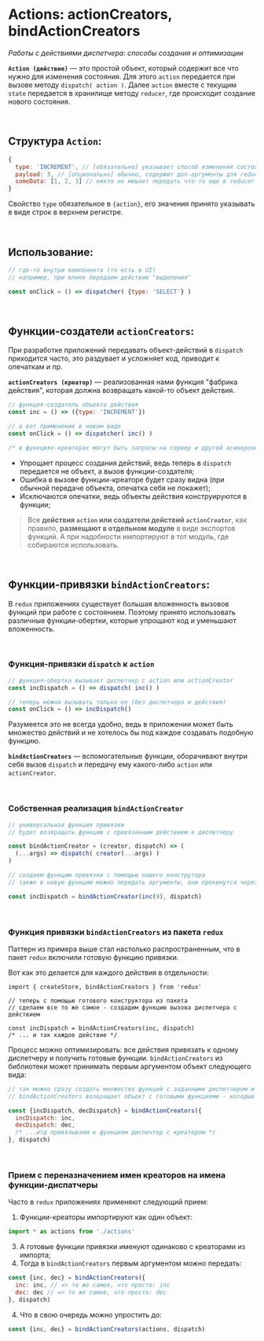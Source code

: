 # Actions: actionCreators, bindActionCreators
_Работы с действиями диспетчера: способы создания и оптимизации_

__`Action (действие)`__ — это простой объект, который содержит все что нужно для изменения состояния. Для этого `action` передается при вызове методу `dispatch( action )`. Далее `action` вместе с текущим `state` передается в хранилище методу `reducer`, где происходит создание нового состояния.

<br>

## Структура `Action`:
```javascript
{
  type: 'INCREMENT', // [обязательно] указывает способ изменения состояния в reducer
  payload: 3, // [опционально] обычно, содержит доп-аргументы для reducer
  someData: [1, 2, 3] // никто не мешает передать что-то еще в reducer
}
```
Свойство `type` обязательное в `{action}`, его значения принято указывать в виде строк в верхнем регистре.

<br>

## Использование:
```javascript
// где-то внутри компонента (то есть в UI)
// например, при клике передаем действие "выделения"

const onClick = () => dispatcher( {type: 'SELECT'} )
```

<br>

## Функции-создатели `actionCreators`:
При разработке приложений передавать объект-действий в `dispatch` приходится часто, это раздувает и усложняет код, приводит к опечаткам и пр.

__`actionCreators (креатор)`__ — реализованная нами функция "фабрика действия", которая должна возвращать какой-то объект действия. 

```javascript
// функция-создатель объекта действия
const inc = () => ({type: 'INCREMENT'})

// а вот применение в новом виде
const onClick = () => dispatcher( inc() )

/* в функциях-креаторах могут быть запросы на сервер и другой асинхронный код.. */
```

* Упрощает процесс создания действий, ведь теперь в `dispatch` передается не объект, а вызов функции-создателя;
* Ошибка в вызове функции-креаторе будет сразу видна (при обычной передаче объекта, опечатка себя не покажет);
* Исключаются опечатки, ведь объекты действия конструируются в функции;

> Все __действия `action` или создатели действий `actionCreator`__, как правило, __размещают в отдельном модуле__ в виде экспортов функций. А при надобности импортируют в тот модуль, где собираются использовать.

<br>

## Функции-привязки `bindActionCreators`:
В `redux` приложениях существует большая вложенность вызовов функций при работе с состоянием. Поэтому принято использовать различные функции-обертки, которые упрощают код и уменьшают вложенность.

<br>

### Функция-привязки `dispatch` к `action`
```javascript
// функция-обертка вызывает диспетчер с action или actionCreator
const incDispatch = () => dispatch( inc() )

// теперь можно вызывать только ее (без диспетчера и действия)
const onClick = () => incDispatch()
```

Разумеется это не всегда удобно, ведь в приложении может быть множество действий и  не хотелось бы под каждое создавать подобную функцию.

__`bindActionCreators`__ — вспомогательные функции, оборачивают внутри себя вызов `dispatch` и передачу ему какого-либо `action` или `actionCreator`. 

<br>

### Собственная реализация `bindActionCreator`
```javascript
// универсальная функция привязки
// будет возвращать функцию с привязанным действием к диспетчеру

const bindActionCreator = (creator, dispatch) => (
  (...args) => dispatch( creator(...args) )
)

// создаем функцию привязки с помощью нашего конструтора
// также в новую функцию можно передать аргументы, они прокинутся через конструтор в сам actionCreator

const incDispatch = bindActionCreator(inc(9), dispatch)
```

<br>

### Функция привязки `bindActionCreators` из пакета `redux`
Паттерн из примера выше стал настолько распространенным, что в пакет `redux` включили готовую функцию привязки.

Вот как это делается для каждого действия в отдельности:  
```
import { createStore, bindActionCreators } from 'redux'

// теперь с помощью готового конструктора из пакета
// сделаем все то же самое - создадим функцию вызова диспетчера с действием

const incDispatch = bindActionCreators(inc, dispatch)
/* ... и так каждое действие */
```

Процесс можно оптимизировать: все действия привязать к одному диспетчеру и получить готовые функции. `bindActionCreators` из библиотеки может принимать первым аргументом объект следующего вида:  

```javascript
// так можно сразу создать множество функций с заданными диспетчером и опеределенным креатором 
// bindActionCreators возвращает объект с готовыми функциями - которые можно сразу деструктурировать

const {incDispatch, decDispatch} = bindActionCreators({
  incDispatch: inc,
  decDispatch: dec,
  /* ...итд привязываем к функциям диспечтер с креатором */
}, dispatch)
```

<br>

### Прием с переназначением имен креаторов на имена функции-диспатчеры
Часто в `redux` приложениях применяют следующий прием:  
1. Функции-креаторы импортируют как один объект:  
```javascript
import * as actions from './actions'
```
3. А готовые функции привязки именуют одинаково с креаторами из импорта;
4. Тогда в `bindActionCreators` первым аргументом можно передать:
```javascript
const {inc, dec} = bindActionCreators({
  inc: inc, // => то же самое, что просто: inc
  dec: dec // => то же самое, что просто: dec
}, dispatch)
```
4. Что в свою очередь можно упростить до:
```javascript
const {inc, dec} = bindActionCreators(actions, dispatch)
```
